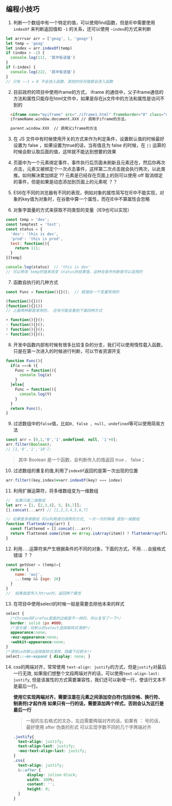 ## 编程小技巧

1. 判断一个数组中有一个特定的值，可以使用find函数，但是IE中需要使用 `indexOf` 来判断返回值和 `-1` 的关系，还可以使用 `~index`的方式来判断
```js
let arrrvar arr = ['geag', 1, 'geagr']
let temp = 'geag'
let index = arr.indexOf(temp)
if (index > -1) {
  console.log(111, '其中有该值')
}
if (~index) {
  console.log(222, '其中有该值')
}
// 只有 ~-1 = 0 不会进入函数，其他的任何值都会进入函数
```

2. 目前政府的项目中使用iframe的方式， iframe 的通信中，父子iframe通信的方法和属性只能存在html文件中，如果是存在js文件中的方法和属性是访问不到的
```html
  <iframe name="myiframe" src="./iframe1.html" frameborder="0" class="myiframe"></iframe>
  iframeName.window.document.XXX // 调用子iframe的方法，

  parent.window.XXX  // 调用父iframe的方法
```

3. 在 JS 文件中有时候使用开关的方式来作为判定条件，设置默认值的时候最好设置为 false ，如果设置为true的话，当有值且为 false 的时候，在 `||` 运算的时候会默认取后面的值，这样就不能达到想要的效果


4. 页面中为一个元素绑定事件，事件执行后页面未刷新且元素还在，然后你再次点击，元素又被绑定个一次点击事件，这样第二次点击就会执行两次，以此类推。如何解决累加绑定 ??  元素是已经存在页面上的则可以使用 off 取消绑定的事件，但是如果是动态添加到页面上的元素呢 ？？

5. ES6在不同的浏览器有不同的表现，例如对象的属性简写在IE中不能实现，对象的key值为对象时，在谷歌中算一个属性，而在IE中不算属性会忽略

6. 对象字面量的方式来获取不同类型的变量（IE9也可以实现）
```js
const temp = 'dev';
const temptest = 'test';
const status = {
  'dev': 'this is dev',
  'prod': 'this is prod',
  test: function(){
    return 111;
  }
}[temp]

console.log(status)  // 'this is dev'
// 可以修改 temp的值来改变 status的结果值，这种在条件判断是可以适用的
```

7. 函数自执行的几种方式
```js
const Func = function(){}();  // 赋值给一个变量常用的

(function(){})()
(function(){}())
// 上面两种都是常用的， 还有可能会看到下面四种方式

+ function(){}();
- function(){}();
! function(){}();
~ function(){}();
```

8. 开发中函数内部有时候有很多比较复杂的分支，我们可以使用惰性载入函数，只是在第一次进入的时候进行判断，可以节省资源开支
```js
function Func(){
  if(a ===b ){
    Func = function(){
      console.log(x)
    }
  }else{
    Func = function(){
      console.log(Y)
    }
  }
  return Func();
}
```

9. 过滤数组中的`false`值，比如`0, false , null, undefined`等可以使用简易方法
```js
const arr = [0,1,'0','1',undefined, null, '1'+0];
arr.filter(Boolean);
// [1,'0','1','10'];
```
> 其中 Boolean 是一个函数，会判断传入的值返回 true 、 false；


10. 过滤数组的重复的值,利用了`indexOf`返回的是第一次出现的位置
```js
arr.filter((key,index)=>arr.indexOf(key) === index)
```


11. 利用扩展运算符，将多维数组变为一维数组
```js
//  如果只是二维数组
let arr = [1, [2,3,4], 5, [6,7]];
[].concat(...arr) // [1,2,3,4,5,6,7]

// 如果是多维数组 可以利用递归调用的方式, 一次一次的降维 直到一维数组
function flattenArray(arr) {
  const flattened = [].concat(...arr);
  return flattened.some(item => Array.isArray(item)) ? flattenArray(flattened) : flattened;
}
```

12. 利用`...`运算符来产生根据条件的不同的对象，下面的方式，不用`...`会报格式错误 ？？
```js
const getUser = (temp)={
  return {
    name: 'wuj',
    ...temp && {age: 26}
  }
}
//  结果就是传入为true时，返回两个属性
```

13. 在项目中使用select的时候一般是需要去除他本来的样式
```css
select {
  /*Chrome和Firefox里面的边框是不一样的，所以复写了一下*/
  border: solid 1px #000;
  /*很关键：将默认的select选择框样式清除*/
  appearance:none;
  -moz-appearance:none;
  -webkit-appearance:none;
}
/*清除ie的默认选择框样式清除，隐藏下拉箭头*/
select::-ms-expand { display: none; }
```

14. css的两端对齐，常常使用 `text-align: justify`的方式，但是`justify`对最后一行无效, 如果我们想整个文段两端对齐的话，可以使用`text-align-last: justify`, 但是该属性的方式需要兼容性，我们还可以新增一行，使该行文本不是最后一行。

    **使用它实现两端对齐，需要注意在元素之间添加空白符(包括空格、换行符、制表符)才起作用**
    **如果只有一行的话，需要添加两个样式，否则会认为这行是最后一行**

    > 一般的左右格式的文办，左边需要两端对齐的话，如果有 ： 号的话，最好使用 after 伪类的形式 可以实现字数不同的几个字两端对齐

    ```css
    .justify{
      text-align: justify;
      text-align-last: justify;
      -moz-text-align-last: justify;
    }
    .css{
      text-align: justify;
      &::after {
          display: inline-block;
          width: 100%;
          content: '';
          height: 0;
      }
    }
    ```